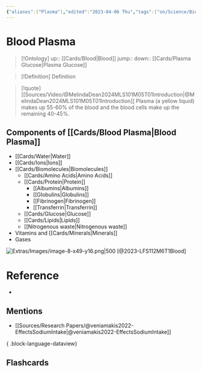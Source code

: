 ```yaml
---
{"aliases":["Plasma"],"edited":"2023-04-06 Thu","tags":["on/Science/Biology"],"date created":"2023-02-22 Wed","dg-publish":true,"permalink":"/cards/blood-plasma/","dgPassFrontmatter":true}
---
```


# Blood Plasma

> [!Ontology]
> up:: [[Cards/Blood\|Blood]]
> jump:: 
> down:: [[Cards/Plasma Glucose\|Plasma Glucose]]

> [!Definition] Definition

> [!quote] [[Sources/Video/@MelindaDean2024MLS101M05T01Introduction\|@MelindaDean2024MLS101M05T01Introduction]]
> Plasma (a yellow liquid) makes up 55-60% of the blood and the blood cells make up the remaining 40-45%.

## Components of [[Cards/Blood Plasma\|Blood Plasma]]

- [[Cards/Water\|Water]]
- [[Cards/Ions\|Ions]]
- [[Cards/Biomolecules\|Biomolecules]]
	- [[Cards/Amino Acids\|Amino Acids]]
	- [[Cards/Protein\|Protein]]
		- [[Albumins\|Albumins]]
		- [[Globulins\|Globulins]]
		- [[Fibrinogen\|Fibrinogen]]
		- [[Transferrin\|Transferrin]]
	- [[Cards/Glucose\|Glucose]]
	- [[Cards/Lipids\|Lipids]]
	- [[Nitrogenous waste\|Nitrogenous waste]]
- Vitamins and [[Cards/Minerals\|Minerals]]
- Gases

![Extras/Images/image-8-x49-y16.png|500](/img/user/Extras/Images/image-8-x49-y16.png) 
[@2023-LFS112M6T1Blood]

# Reference

- 

## Mentions

- [[Sources/Research Papers/@veniamakis2022-EffectsSodiumIntake\|@veniamakis2022-EffectsSodiumIntake]]

{ .block-language-dataview}

## Flashcards